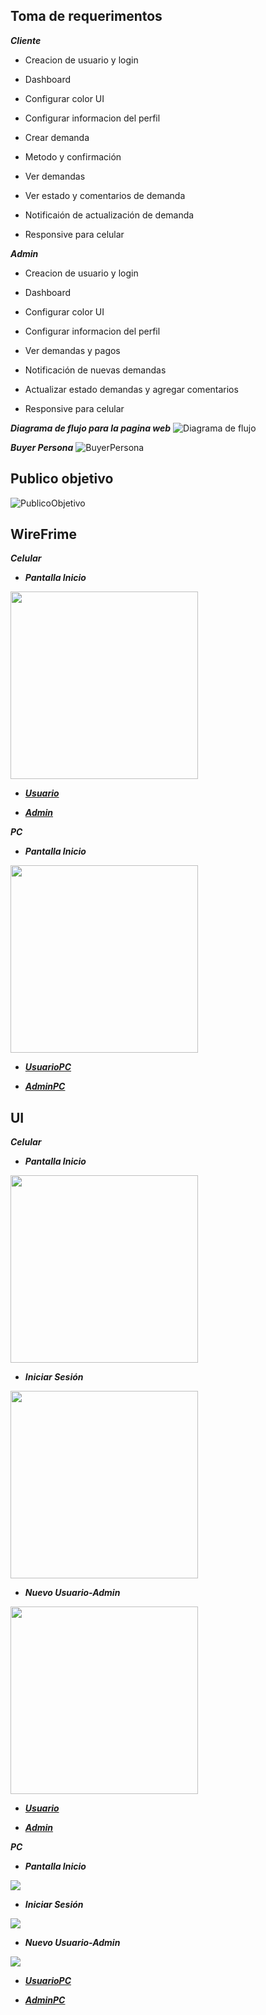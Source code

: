 ## Toma de requerimentos

***Cliente***

- Creacion de usuario y login

- Dashboard

- Configurar color UI

- Configurar informacion del perfil

- Crear demanda

- Metodo y confirmación

- Ver demandas

- Ver estado y comentarios de demanda

- Notificaión de actualización de demanda

- Responsive para celular

***Admin***

- Creacion de usuario y login

- Dashboard

- Configurar color UI

- Configurar informacion del perfil

- Ver demandas y pagos

- Notificación de nuevas demandas

- Actualizar estado demandas y agregar comentarios

- Responsive para celular

***Diagrama de flujo para la pagina web***
![Diagrama de flujo](./Imagenes/Diagrama.jpg)

***Buyer Persona***
![BuyerPersona](./Imagenes/BuyerPersona.png)

## Publico objetivo

![PublicoObjetivo](./Imagenes/PublicoObjetivo.jpg)

## WireFrime

***Celular***

- ***Pantalla Inicio***
<img src="./Imagenes/WireFrames/PantallaInicio.png" width="300">

- [***Usuario***](./Imagenes/WireFrames/Usuario.md)  

- [***Admin***](./Imagenes/WireFrames/Admin.md)

***PC***

- ***Pantalla Inicio***
<img src="./Imagenes/WireFramesPC/PaginaInicio.png" width="300">

- [***UsuarioPC***](./Imagenes/WireFramesPC/UsuarioPC.md)  

- [***AdminPC***](./Imagenes/WireFramesPC/AdminPC.md)

## UI

***Celular***

- ***Pantalla Inicio***
<img src="./Imagenes/UI/PantallaInicio.png" width="300">

- ***Iniciar Sesión***
<img src="./Imagenes/UI/LoginUsuario.png" width="300">

- ***Nuevo Usuario-Admin***
<img src="./Imagenes/UI/NuevoUsuario.png" width="300">

- [***Usuario***](./Imagenes/UI/UsuarioUI.md)  

- [***Admin***](./Imagenes/UI/AdminUI.md)  

***PC***

- ***Pantalla Inicio***
<img src="./Imagenes/UIPC/PantallaInicio.png">

- ***Iniciar Sesión***
<img src="./Imagenes/UIPC/Login.png">

- ***Nuevo Usuario-Admin***
<img src="./Imagenes/UIPC/NuevoPerfil.png">

- [***UsuarioPC***](./Imagenes/UIPC/UsuarioUIPC.md)  

- [***AdminPC***](./Imagenes/UIPC/AdminUIPC.md)
